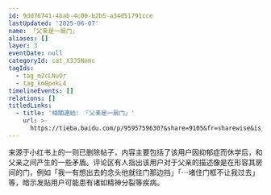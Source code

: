 ```yaml
---
id: 9dd76741-4bab-4c00-b2b5-a34d51791cce
lastUpdated: '2025-06-07'
name: 「父亲是一扇门」
aliases: []
layer: 3
eventDate: null
categoryId: cat_X3JSNomc
tagIds:
  - tag_m2cLNuOr
  - tag_km8pekL4
timelineEvents: []
relations: []
titledLinks:
  - title: '相關連結: 「父亲是一扇门」'
    url: >-
      https://tieba.baidu.com/p/9595759630?&share=9105&fr=sharewise&is_video=false&unique=C316F541D188B1072A9F4E174BD91287&st=1744393249&client_type=1&client_version=12.81.1.0&sfc=copy&share_from=post
---
```

来源于小红书上的一则已删除帖子，内容主要包括了该用户因抑郁症而休学后，和父亲之间产生的一些矛盾。评论区有人指出该用户对于父亲的描述像是在形容其房间的门，例如「我一有想出去的念头他就往门那边挡」「⋯堵住门框不让我过去」等，暗示发贴用户可能患有诸如精神分裂等疾病。
